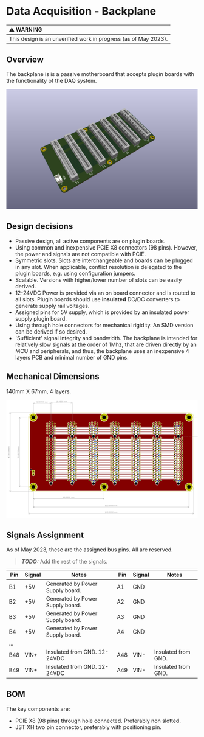 # Data Acquisition - Backplane

| :warning: WARNING                                               |
| :-------------------------------------------------------------- |
| This design is an unverified work in progress (as of May 2023). |

## Overview

The backplane is is a passive motherboard that accepts plugin boards with the functionality of the DAQ system.

![Alt](./kicad/backplane.png)

## Design decisions

* Passive design, all active components are on plugin boards.
* Using common and inexpensive PCIE X8 connectors (98 pins). However, the power and signals are not compatible with PCIE.
* Symmetric slots. Slots are interchangeable and boards can be plugged in any slot. When applicable, conflict resolution is delegated to the plugin boards, e.g. using configuration jumpers.
* Scalable. Versions with higher/lower number of slots can be easily derived.
* 12-24VDC Power is provided via an on board connector and is routed to all slots. Plugin boards should use **insulated** DC/DC converters to generate supply rail voltages.
* Assigned pins for 5V supply, which is provided by an insulated power supply plugin board.
* Using through hole connectors for mechanical rigidity. An SMD version can be derived if so desired.
* 'Sufficient' signal integrity and bandwidth. The backplane is intended for relatively slow signals at the order of 1Mhz, that are driven directly by an MCU and peripherals, and thus, the backplane uses an inexpensive 4 layers PCB and minimal number of GND pins.

## Mechanical Dimensions

140mm X 67mm, 4 layers.

![Alt](./docs/board_dimensions.jpg)


## Signals Assignment

As of May 2023, these are the assigned bus pins. All are reserved.

> **_TODO:_** Add the rest of the signals.

| Pin | Signal | Notes                            | Pin | Signal | Notes               |
| --- | ------ | -------------------------------- | --- | ------ | ------------------- |
| B1  | +5V    | Generated by Power Supply board. | A1  | GND    |                     |
| B2  | +5V    | Generated by Power Supply board. | A2  | GND    |                     |
| B3  | +5V    | Generated by Power Supply board. | A3  | GND    |                     |
| B4  | +5V    | Generated by Power Supply board. | A4  | GND    |                     |
| ... |        |                                  |     |        |                     |
| B48 | VIN+   | Insulated from GND. 12-24VDC     | A48 | VIN-   | Insulated from GND. |
| B49 | VIN+   | Insulated from GND. 12-24VDC     | A49 | VIN-   | Insulated from GND. |

## BOM

The key components are:

* PCIE X8 (98 pins) through hole connected. Preferably non slotted.
* JST XH two pin connector, preferably with positioning pin.

